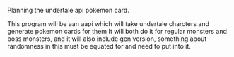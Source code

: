 Planning the undertale api pokemon card.

This program will be aan aapi which will take undertale charcters and generate pokemon cards for them It will both do it for regular monsters and boss monsters, and it will also include gen version,
something about randomness in this must be equated for and need to put into it.
